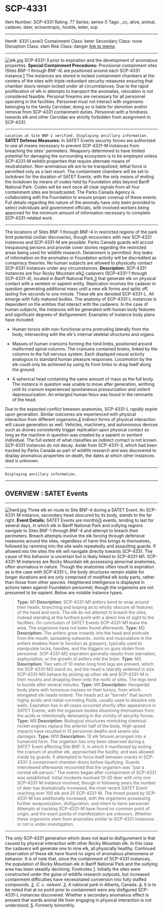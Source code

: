 # SCP-4331
Item Number: SCP-4331
Rating: 77
Series: series-5
Tags: _cc, alive, animal, cadaver, deer, ectoentropic, hostile, keter, scp

---

Item#: 4331
Level3
Containment Class:
keter
Secondary Class:
none
Disruption Class:
vlam
Risk Class:
danger
[link to memo](/classification-committee-memo)  

* * *
![elk.jpg](https://scp-wiki.wdfiles.com/local--files/scp-4331/elk.jpg)
SCP-4331-3 prior to expiration and the development of anomalous properties.
**Special Containment Procedures:** Provisional containment sites (Sites BNF-1 through BNF-4) are positioned around each SCP-4331 instance.[1](javascript:;) The instances are stored in locked containment chambers at the centers of the sites with triple-redundant security measures ensuring that chamber doors remain locked under all circumstances. Due to the rapid proliferation of elk in attempts to transport the anomalies, relocation is not considered feasible.
Personal firearms are necessary for all personnel operating in the facilities. Personnel must not interact with organisms belonging to the family Cervidae; doing so is liable for demotion and/or removal from SCP-4331 containment duties. Personnel with a fondness towards elk and other Cervidae are strictly forbidden from assignment to SCP-4331.
* * *
`Location at Site BNF-2 verified. Displaying ancillary information.`
**SATET Defense Measures:** In SATET Events security forces are authorized to use all means necessary to prevent SCP-4331-M instances from breaching the sites' perimeters. Weaponry determined to have limited potential for damaging the surrounding ecosystem is to be employed unless SCP-4331-M exhibit properties that require alternate means of neutralization. Non-anomalous elk are to be tranquilized; lethal force is permitted only as a last resort.
The containment chambers will be set to lockdown for the duration of SATET Events, with the only means of ending the lockdown by means of codes held by Foundation sites beyond Banff National Park. Codes will be sent once all clear signals from all four containment sites are broadcasted.
The Parks Canada Agency is collaborating with the Foundation to ensure proper coverup of these events. Full details regarding the nature of the anomaly have only been provided to select individuals and government officials, with involved workers being approved for the minimum amount of information necessary to complete SCP-4331-related work.
* * *
The locations of Sites BNF-1 through BNF-4 in restricted regions of the park limit potential civilian discoveries, though encounters with new SCP-4331 instances and SCP-4331-M are possible. Parks Canada guards will accost trespassing persons and provide cover stories regarding the restricted areas being used for wildlife research. Detainment is permitted. Any leaks of information on the anomalies or Foundation activity will be discredited as conspiracy theories.
No human subjects are allowed to physically contact SCP-4331 instances under any circumstances.
**Description:** SCP-4331 instances are four Rocky Mountain elk[2](javascript:;) cadavers (SCP-4331-1 through SCP-4331-4), located in Banff National Park,[3](javascript:;) that generate elk on physical contact with a sentient or sapient entity. Replication involves the cadaver in question generating additional mass until a new elk forms and splits off, lasting five seconds to one minute. These elk are denoted SCP-4331-L. All emerge with fully matured bodies.
The anatomy of SCP-4331-L instances is dependent on the entities that interact with the cadavers. In the case of human subjects, the instances will be generated with human body features and significant degrees of disfigurement. Examples of instance body plans have included:
  * Human torsos with non-functional arms protruding laterally from the body, intersecting with the elk's internal skeletal structures and organs.

  * Masses of human craniums forming the hind limbs, positioned around malformed spinal columns. The craniums contained brains, linked by the columns to the full nervous system. Each displayed neural activity analogous to standard human pleasure responses. Locomotion by the elk could only be achieved by using its front limbs to drag itself along the ground.

  * A spherical head containing the same amount of mass as the full body. The instance in question was unable to move after generation, writhing until its cranium experienced spontaneous pressurization and violent depressurization. An enlarged human fetus was found in the remnants of the head.

Due to the expected conflict between anatomies, SCP-4331-L rapidly expire upon generation. Similar outcomes are experienced with physical interaction from different organisms.[4](javascript:;)
Indirect forms of physical interaction will cause generation as well. Vehicles, machinery, and autonomous devices such as drones consistently trigger replication upon physical contact so long as the machine in question was created by a sapient or sentient individual. The full extent of what classifies as indirect contact is not known.
SCP-4331 instances do not decay. Aside from SCP-4331-3, which had been tracked by Parks Canada as part of wildlife research and was discovered to display anomalous properties on death, the dates at which other instances died is unknown.
* * *
`Displaying ancillary information.`
* * *
## **OVERVIEW : SATET Events**
* * *
![herd.jpg](https://scp-wiki.wdfiles.com/local--files/scp-4331/herd.jpg)
Three elk en route to Site BNF-4 during a SATET Event. An SCP-4331-M instance, secondary head obscured by its body, stands to the far right.
**Event Details:** SATET Events are monthly[5](javascript:;) events, tending to last for several days, in which elk in Banff National Park and outlying regions navigate to Sites BNF-1 through BNF-4 and attempt to breach their perimeters. Breach attempts involve the elk forcing through defensive measures around the sites, regardless of harm this brings to themselves, followed by ramming into the site walls repeatedly and assaulting guards. If allowed into the sites the elk will navigate directly towards SCP-4331. The cause of this behavior is uncertain but is likely linked to SCP-4331-M1.
SCP-4331-M instances are Rocky Mountain elk possessing abnormal anatomies, often anomalous in nature. Though the anatomies often result in expiration as is the case with SCP-4331-L, the body structures remain stable for longer durations and are only comprised of modified elk body parts, rather than those from other species. Heightened intelligence is displayed in actions taken against Foundation personnel, though the organisms are not presumed to be sapient.
Below are notable instance types:
> **Type:** M1
> **Description:** SCP-4331-M1 antlers bend to wrap around their heads, branching and looping as to wholly obscure all features of the head and neck. The elk do not attempt to breach the sites, instead standing at the furthest point with a direct line of sight to the facilities. On conclusion of SATET Events SCP-4331-M1 leave the area. The organisms have not been found afterwards.
> **Type:** M2
> **Description:** The antlers grow inwards into the head and protrude from the mouth, spreading outwards. Joints and musculature in the antlers enables them to function as graspers, typically used to manipulate locks, handles, and the triggers on guns stolen from personnel. SCP-4331-M2 expiration generally results from starvation, asphyxiation, or the growth of antlers into the brain.
> **Type:** M3
> **Description:** Two sets of 10 meter-long hind legs are present, which the SCP-4331-M3 stand on, and the head is laterally widened in size. SCP-4331-M3 behave by picking up other elk and SCP-4331-M in their mouths and dropping them onto the roofs of sites. The legs tend to buckle after several minutes.
> **Type:** M5
> **Description:** Hexapedal body plans with tumorous masses on their torsos, from which elongated elk heads extend. The heads act as "barrels" that launch highly acidic and metal-corroding fluids, usually used to dissolve site walls. Expiration has in all cases occurred shortly after appearance in SATET Events, with the organism bodies dissolving themselves from the acids or intentionally detonating in the vicinity of security forces.
> **Type:** M8
> **Description:** Biological structures mimicking chemical rocket engines replace the anterior half of the body. High speed impacts have resulted in 12 personnel deaths and severe site damages.
> **Type:** M10
> **Description:** 12 elk fetuses arranged into a humanoid form.
> The organism has only been observed during a SATET Event affecting Site BNF-3, in which it manifested by exiting the cranium of another elk, approached the facility, and was allowed inside by guards. It attempted to force itself between cracks in SCP-4331-3 containment chamber doors before liquifying. Guards interviewed afterwards recounted that the organism was "just a normal elk person."
The events began after containment of SCP-4331 was established. Initial incidents involved 10-20 deer with only one SCP-4331-M instance involved, though in following years the number of deer has dramatically increased, the most recent SATET Event reaching over 100 elk and 25 SCP-4331-M. The threat posed by SCP-4331-M has additionally increased, with the organisms possessing further weaponization, disfiguration, and intent to harm personnel.
Attempts at tracking SCP-4331-M have found no common point of origin, and the exact points of manifestation are unknown. Whether these organisms stem from anomalies similar to SCP-4331 instances or not is under investigation.
* * *
The only SCP-4331 generation which does not lead to disfigurement is that caused by physical interaction with other Rocky Mountain elk. In this case the cadavers will generate one to nine elk, all physically healthy. Continued observation of these elk have found no signs of anomalous phenomena or behavior.
It is of note that, since the containment of SCP-4331 instances, the population of Rocky Mountain elk in Banff National Park and the outlying area has been steadily declining.
Footnotes
[1](javascript:;). Initially the sites were constructed under the guise of wildlife research outposts, but increased containment difficulties have necessitated conversion into fully staffed compounds.
[2](javascript:;). _C. c. nelsoni_.
[3](javascript:;). A national park in Alberta, Canada.
[4](javascript:;). It is to be noted that at no point prior to containment were any disfigured SCP-4331-L instances discovered. Whether a secondary anomalous effect is present that wards animal life from engaging in physical interaction is not understood.
[5](javascript:;). Formerly bimonthly.
